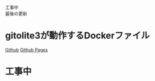 工事中  
最後の更新  
# gitolite3が動作するDockerファイル
[Github](https://github.com/oxxpeh/docker-gitolite3)   [Github Pages](https://oxxpeh.github.io/docker-gitolite3/)
# 工事中

